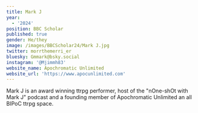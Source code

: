 ```yaml
---
title: Mark J
year:
  - '2024'
position: BBC Scholar
published: true
gender: He/they
image: /images/BBCScholar24/Mark J.jpg
twitter: morrthemerri_er
bluesky: Gmmark@bsky.social
instagram: '@Mjimmh83'
website_name: Apochromatic Unlimited
website_url: 'https://www.apocunlimited.com'
---
```


Mark J is an award winning ttrpg performer, host of the "nOne-shOt with Mark J" podcast and a founding member of Apochromatic Unlimited an all BIPoC ttrpg space.
